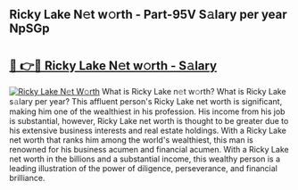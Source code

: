 ## Ricky Lake N𝚎t w𝚘rth - Part-95V S𝚊lary per year NpSGp

# <h2><a href="http://gc1vwnh.nevu.top/?p=Ricky+Lake">🔗 👉🔴 Ricky Lake N𝚎t w𝚘rth - S𝚊lary</a></h2>

[![Ricky Lake N𝚎t W𝚘rth](https://i.imgur.com/Oavwk0R.jpeg)](http://gc1vwnh.nevu.top/?p=Ricky+Lake)
What is Ricky Lake n𝚎t w𝚘rth? What is Ricky Lake s𝚊lary per year?
This affluent person's Ricky Lake net worth is significant, making him one of the wealthiest in his profession. His income from his job is substantial, however, Ricky Lake net worth is thought to be greater due to his extensive business interests and real estate holdings. With a Ricky Lake net worth that ranks him among the world's wealthiest, this man is renowned for his business acumen and financial acumen. With a Ricky Lake net worth in the billions and a substantial income, this wealthy person is a leading illustration of the power of diligence, perseverance, and financial brilliance.
